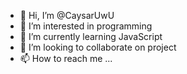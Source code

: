 - 👋 Hi, I’m @CaysarUwU
- 👀 I’m interested in programming
- 🌱 I’m currently learning JavaScript
- 💞️ I’m looking to collaborate on project
- 📫 How to reach me ...

<!---
CaysarUwU/CaysarUwU is a ✨ special ✨ repository because its `README.md` (this file) appears on your GitHub profile.
You can click the Preview link to take a look at your changes.
--->
